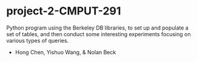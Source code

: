 # project-2-CMPUT-291
Python program using the Berkeley DB libraries, to set up and populate a set of tables, and then conduct some interesting experiments focusing on various types of queries.
- Hong Chen, Yishuo Wang, & Nolan Beck
